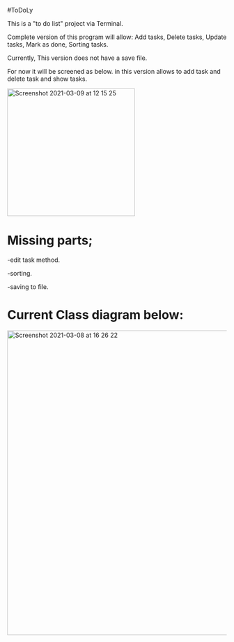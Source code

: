 #ToDoLy

This is a "to do list" project via Terminal.

Complete version of this program will allow: Add tasks, Delete tasks, Update tasks, Mark as done, Sorting tasks. 

Currently, This version does not have a save file. 

For now it will be screened as below.
in this version allows to add task and delete task and show tasks.

<img width="293" alt="Screenshot 2021-03-09 at 12 15 25" src="https://user-images.githubusercontent.com/78846716/110462928-9a4a1a80-80d1-11eb-920e-81adec807317.png">


# Missing parts;

-edit task method.

-sorting.

-saving to file.



# Current Class diagram below:


<img width="700" alt="Screenshot 2021-03-08 at 16 26 22" src="https://user-images.githubusercontent.com/78846716/110341941-2bb28180-802b-11eb-8f92-212fb0109d62.png">
